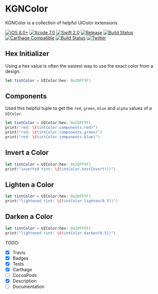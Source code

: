 # KGNColor

KGNColor is a collection of helpful UIColor extensions.

[![iOS 8.0+](http://img.shields.io/badge/iOS-8.0%2B-blue.svg)]()
[![Xcode 7.0](http://img.shields.io/badge/Xcode-7.0-blue.svg)]()
[![Swift 2.0](http://img.shields.io/badge/Swift-2.0-blue.svg)]()
[![Release](http://img.shields.io/github/release/kgn/UIColorCategories.svg)](/releases)
[![Build Status](http://img.shields.io/badge/License-MIT-lightgrey.svg)](/LICENSE)
[![Carthage Compatible](https://img.shields.io/badge/Carthage-Compatible-4BC51D.svg)](https://github.com/Carthage/Carthage)
[![Build Status](https://travis-ci.org/kgn/UIColorCategories.svg)](https://travis-ci.org/kgn/UIColorCategories)
[![Twitter](https://img.shields.io/badge/Twitter-@iamkgn-55ACEE.svg)](http://twitter.com/iamkgn)

## Hex Initializer
Using a hex value is often the easiest way to use the exact color from a design.
``` Swift
let tintColor = UIColor(hex: 0x2DFF5F)
```

## Components
Used this helpful tuple to get the `red`, `green`, `blue` and `alpha` values of a `UIColor`.

``` Swift
let tintColor = UIColor(hex: 0x2DFF5F)
print("red: \(tintColor.components.red)")
print("red: \(tintColor.components.green)")
print("red: \(tintColor.components.blue)")
```

## Invert a Color
``` Swift
let tintColor = UIColor(hex: 0x2DFF5F)
print("inverted tint: \(tintColor.testInvert())")
```

## Lighten a Color
``` Swift
let tintColor = UIColor(hex: 0x2DFF5F)
print("lightened tint: \(tintColor.lighten(0.5))")
```

## Darken a Color
``` Swift
let tintColor = UIColor(hex: 0x2DFF5F)
print("lightened tint: \(tintColor.darken(0.5))")
```

TODO:
- [X] Travis
- [X] Badges
- [X] Tests
- [X] Carthage
- [ ] CocoaPods
- [X] Description
- [ ] Documentation
